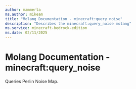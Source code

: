 ```yaml
---
author: mammerla
ms.author: mikeam
title: "Molang Documentation - minecraft:query_noise"
description: "Describes the minecraft:query_noise molang"
ms.service: minecraft-bedrock-edition
ms.date: 02/11/2025 
---
```


# Molang Documentation - minecraft:query_noise

Queries Perlin Noise Map.
